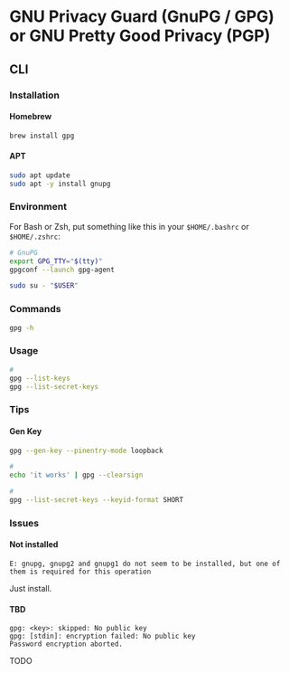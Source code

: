 # GNU Privacy Guard (GnuPG / GPG) or GNU Pretty Good Privacy (PGP)

## CLI

### Installation

#### Homebrew

```sh
brew install gpg
```

#### APT

```sh
sudo apt update
sudo apt -y install gnupg
```

### Environment

For Bash or Zsh, put something like this in your `$HOME/.bashrc` or `$HOME/.zshrc`:

```sh
# GnuPG
export GPG_TTY="$(tty)"
gpgconf --launch gpg-agent
```

```sh
sudo su - "$USER"
```

### Commands

```sh
gpg -h
```

### Usage

```sh
#
gpg --list-keys
gpg --list-secret-keys
```

### Tips

#### Gen Key

```sh
gpg --gen-key --pinentry-mode loopback

#
echo 'it works' | gpg --clearsign

#
gpg --list-secret-keys --keyid-format SHORT
```

<!-- ####

https://gist.github.com/phortuin/cf24b1cca3258720c71ad42977e1ba57

```sh
#
mkdir ~/.gnupg

#
echo 'use-agent' > ~/.gnupg/gpg.conf

#
cat << EOF > ~/.gnupg/gpg-agent.conf
default-cache-ttl 34560000
max-cache-ttl 34560000
EOF

#
gpg --full-gen-key
```

1. Please select what kind of key you want: 4 (RSA, sign only)
2. What keysize do you want? (3072): 4096
3. Please specify how long the key should be valid: 2y (your key will expire after 2 years; you should set a reminder somewhere) -->

### Issues

#### Not installed

```log
E: gnupg, gnupg2 and gnupg1 do not seem to be installed, but one of them is required for this operation
```

Just install.

#### TBD

```log
gpg: <key>: skipped: No public key
gpg: [stdin]: encryption failed: No public key
Password encryption aborted.
```

TODO
